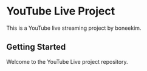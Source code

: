 # YouTube Live Project

This is a YouTube live streaming project by boneekim.

## Getting Started

Welcome to the YouTube Live project repository.
